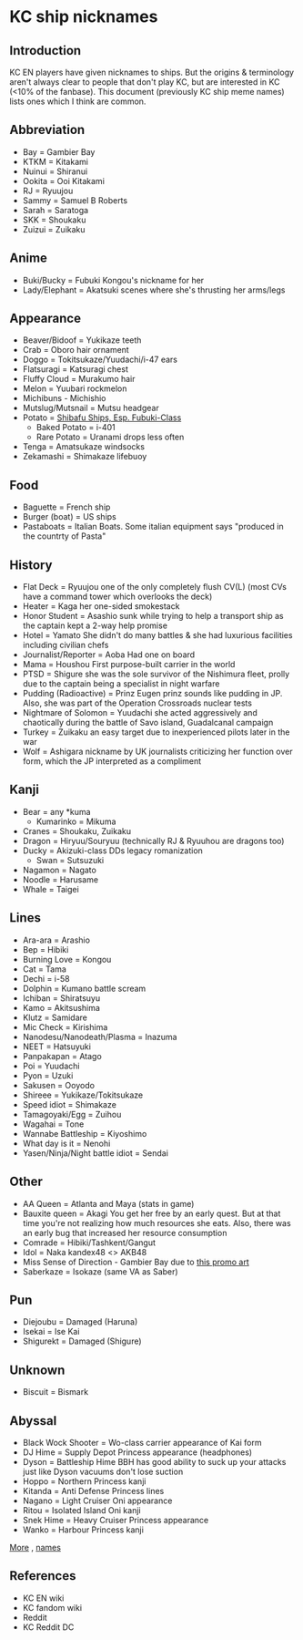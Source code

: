 # KC ship nicknames

## Introduction
KC EN players have given nicknames to ships. But the origins & terminology aren't always clear to people that don't play KC, but are interested in KC (<10% of the fanbase). This document (previously KC ship meme names) lists ones which I think are common.

## Abbreviation
- Bay = Gambier Bay
- KTKM = Kitakami
- Nuinui = Shiranui
- Ookita = Ooi Kitakami
- RJ = Ryuujou
- Sammy = Samuel B Roberts
- Sarah = Saratoga
- SKK = Shoukaku
- Zuizui = Zuikaku

## Anime
- Buki/Bucky = Fubuki	Kongou's nickname for her
- Lady/Elephant = Akatsuki	scenes where she's thrusting her arms/legs

## Appearance
- Beaver/Bidoof = Yukikaze	teeth
- Crab = Oboro	hair ornament
- Doggo = Tokitsukaze/Yuudachi/i-47	ears
- Flatsuragi = Katsuragi	chest
- Fluffy Cloud  = Murakumo	hair
- Melon = Yuubari	rockmelon
- Michibuns - Michishio
- Mutslug/Mutsnail = Mutsu	headgear
- Potato = [Shibafu Ships, Esp. Fubuki-Class](Https://Cdn.Discordapp.Com/Attachments/165107321561808896/223813223093108737/Unknown.Png)
	- Baked Potato = i-401
	- Rare Potato = Uranami	drops less often
- Tenga = Amatsukaze	windsocks
- Zekamashi = Shimakaze	lifebuoy

## Food
- Baguette = French ship
- Burger (boat) = US ships
- Pastaboats = Italian Boats. Some italian equipment says "produced in the countrty of Pasta"

## History
- Flat Deck = Ryuujou	one of the only completely flush CV(L) (most CVs have a command tower which overlooks the deck)
- Heater = Kaga	her one-sided smokestack
- Honor Student = Asashio	sunk while trying to help a transport ship as the captain kept a 2-way help promise
- Hotel = Yamato	She didn't do many battles & she had luxurious facilities including civilian chefs
- Journalist/Reporter = Aoba	Had one on board
- Mama = Houshou	First purpose-built carrier in the world
- PTSD = Shigure	she was the sole survivor of the Nishimura fleet, prolly due to the captain being a specialist in night warfare
- Pudding (Radioactive) = Prinz Eugen	prinz sounds like pudding in JP. Also, she was part of the Operation Crossroads nuclear tests
- Nightmare of Solomon = Yuudachi	she acted aggressively and chaotically during the battle of Savo island, Guadalcanal campaign
- Turkey = Zuikaku	an easy target due to inexperienced pilots later in the war
- Wolf = Ashigara	nickname by UK journalists criticizing her function over form, which the JP interpreted as a compliment

## Kanji
- Bear = any *kuma
	- Kumarinko = Mikuma
- Cranes = Shoukaku, Zuikaku
- Dragon = Hiryuu/Souryuu (technically RJ & Ryuuhou are dragons too)
- Ducky = Akizuki-class DDs	legacy romanization
	- Swan = Sutsuzuki
- Nagamon = Nagato
- Noodle = Harusame
- Whale = Taigei

## Lines
- Ara-ara = Arashio
- Bep = Hibiki
- Burning Love = Kongou
- Cat = Tama
- Dechi = i-58
- Dolphin = Kumano	battle scream
- Ichiban = Shiratsuyu
- Kamo = Akitsushima
- Klutz = Samidare
- Mic Check = Kirishima
- Nanodesu/Nanodeath/Plasma = Inazuma
- NEET = Hatsuyuki
- Panpakapan = Atago
- Poi = Yuudachi
- Pyon = Uzuki
- Sakusen = Ooyodo
- Shireee = Yukikaze/Tokitsukaze
- Speed idiot = Shimakaze
- Tamagoyaki/Egg = Zuihou
- Wagahai = Tone
- Wannabe Battleship = Kiyoshimo
- What day is it = Nenohi
- Yasen/Ninja/Night battle idiot = Sendai

## Other
- AA Queen = Atlanta and Maya	(stats in game)
- Bauxite queen = Akagi	You get her free by an early quest. But at that time you're not realizing how much resources she eats. Also, there was an early bug that increased her resource consumption
- Comrade = Hibiki/Tashkent/Gangut
- Idol = Naka	kandex48 <> AKB48
- Miss Sense of Direction - Gambier Bay	due to [this promo art](https://danbooru.donmai.us/posts/3063430)
- Saberkaze = Isokaze (same VA as Saber)

## Pun
- Diejoubu = Damaged (Haruna)
- Isekai = Ise Kai
- Shigurekt = Damaged (Shigure)

## Unknown
- Biscuit = Bismark

## Abyssal
- Black Wock Shooter = Wo-class carrier	appearance of Kai form
- DJ Hime = Supply Depot Princess	appearance (headphones)
- Dyson = Battleship Hime	BBH has good ability to suck up your attacks just like Dyson vacuums don't lose suction
- Hoppo = Northern Princess	kanji
- Kitanda = Anti Defense Princess	lines
- Nagano = Light Cruiser Oni	appearance
- Ritou = Isolated Island Oni	kanji
- Snek Hime = Heavy Cruiser Princess	appearance
- Wanko = Harbour Princess	kanji

[More](https://old.reddit.com/r/kancolle/comments/jm7anq/the_admirals_lounge/gavndh7/) , [names](https://old.reddit.com/r/kancolle/comments/sv4ca3/misc_do_you_have_any_interesting_nicknames_for/)

## References
- KC EN wiki
- KC fandom wiki
- Reddit
- KC Reddit DC
